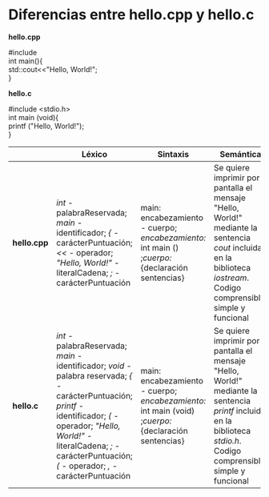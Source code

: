# Diferencias entre hello.cpp y hello.c 

**hello.cpp** 

#include <iostream>  
int main(){  
	std::cout<<"Hello, World!";  
}  

**hello.c**  

#include <stdio.h>  
int main (void){  
	printf ("Hello, World!");  
}
  
  
|| Léxico | Sintaxis | Semántica |
|--|--|--|--|  
|**hello.cpp**|*int* - palabraReservada; *main* - identificador; *{* - carácterPuntuación; *<<* - operador; *"Hello, World!"* - literalCadena; *;* - carácterPuntuación| main: encabezamiento - cuerpo; *encabezamiento:* int main () ;*cuerpo:* {declaración sentencias} |Se quiere imprimir por pantalla el mensaje "Hello, World!" mediante la sentencia *cout* incluida en la biblioteca *iostream*. Codigo comprensible, simple y funcional|  
|**hello.c**|*int* - palabraReservada; *main* - identificador; *void* - palabra reservada; *{* - carácterPuntuación; *printf* -identificador; *(* - operador; *"Hello, World!"* - literalCadena; *;* - carácterPuntuación; *(* - operador; *,* - carácterPuntuación| main: encabezamiento - cuerpo; *encabezamiento:* int main (void) ;*cuerpo:* {declaración sentencias} |Se quiere imprimir por pantalla el mensaje "Hello, World!" mediante la sentencia *printf* incluida en la biblioteca *stdio.h*. Codigo comprensible, simple y funcional|
